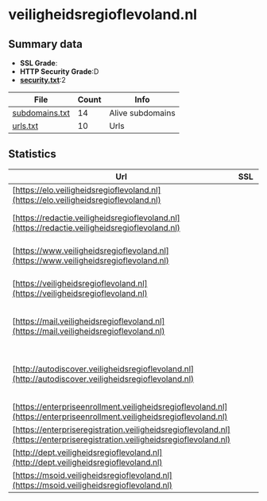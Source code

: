 

# veiligheidsregioflevoland.nl
## Summary data


 - **SSL Grade**:
 - **HTTP Security Grade**:D
 - **[security.txt](https://www.digitaleoverheid.nl/nieuws/standaard-security-txt-nu-verplicht-voor-overheid/)**:2


| File       | Count | Info |
|------------|-------|------|
|[subdomains.txt](/data/veiligheidsregioflevoland.nl/subdomains.txt)|14|Alive subdomains|
|[urls.txt](/data/veiligheidsregioflevoland.nl/urls.txt)|10|Urls|


## Statistics


| Url | SSL | HTTP | Server | Cookie | HSTS | CORS | CTO | CSP | XFO | XXP | RP |FP| Tech |Title |
|--------|-------|-------|------|------|------|------|------|------|------|------|------|------|------|------|
|[https://elo.veiligheidsregioflevoland.nl](https://elo.veiligheidsregioflevoland.nl)| | **E**|-| | | | | | | :white_check_mark: | :white_check_mark: | |Microsoft ASP.NET:-|CK Mensenmassa|
|[https://redactie.veiligheidsregioflevoland.nl](https://redactie.veiligheidsregioflevoland.nl)| | **A**|-|:white_check_mark: |:white_check_mark: | | | :white_check_mark:| | :white_check_mark: | :white_check_mark: | |HSTS Microsoft ASP.NET:-|Object moved|
|[https://www.veiligheidsregioflevoland.nl](https://www.veiligheidsregioflevoland.nl)| | **A**|-| |:white_check_mark: | | | :white_check_mark:| :white_check_mark: | :white_check_mark: | :white_check_mark: | |HSTS Microsoft ASP.NET:-|Home - Website V...|
|[https://veiligheidsregioflevoland.nl](https://veiligheidsregioflevoland.nl)| | **A**|-| |:white_check_mark: | | | :white_check_mark:| :white_check_mark: | :white_check_mark: | :white_check_mark: | |HSTS Microsoft ASP.NET:-|Object moved|
|[https://mail.veiligheidsregioflevoland.nl](https://mail.veiligheidsregioflevoland.nl)| | **E**|| | | | | | | | :white_check_mark: | |HSTS Ruby Ruby on Rails Stimulus|Mijndomein.nl|
|[http://autodiscover.veiligheidsregioflevoland.nl](http://autodiscover.veiligheidsregioflevoland.nl)| | **C**|Microsoft-IIS/10.0| |:white_check_mark: | | | | | | :white_check_mark: | |IIS:10.0 Microsoft ASP.NET Windows Server||
|[https://enterpriseenrollment.veiligheidsregioflevoland.nl](https://enterpriseenrollment.veiligheidsregioflevoland.nl)| | **E**|| | | | | | | | :white_check_mark: | |HSTS||
|[https://enterpriseregistration.veiligheidsregioflevoland.nl](https://enterpriseregistration.veiligheidsregioflevoland.nl)| | **E**|| | | | | | | | :white_check_mark: | |||
|[http://dept.veiligheidsregioflevoland.nl](http://dept.veiligheidsregioflevoland.nl)| | **F**|Microsoft-HTTPAPI/2.0| | | | | | | | :white_check_mark: | |Microsoft HTTPAPI:2.0|Not Found|
|[https://msoid.veiligheidsregioflevoland.nl](https://msoid.veiligheidsregioflevoland.nl)| | **E**|| | | | | | | | :white_check_mark: | ||Object moved|


